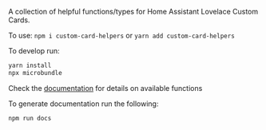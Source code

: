 A collection of helpful functions/types for Home Assistant Lovelace Custom Cards.

To use: `npm i custom-card-helpers` or `yarn add custom-card-helpers`

To develop run:

```bash
yarn install
npx microbundle
```

Check the [documentation](https://custom-cards.github.io/custom-card-helpers/) for details on available functions

To generate documentation run the following:

```bash
npm run docs
````
